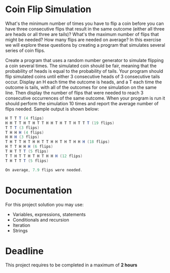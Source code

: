 # Coin Flip Simulation

What's the minimum number of times you have to flip a coin before you can have three consecutive flips that result in the same outcome (either all three are heads or all three are tails)? What's the maximum number of flips that might be needed? How many flips are needed on average? In this exercise we will explore these questions
by creating a program that simulates several series of coin flips.

Create a program that uses a random number generator to simulate flipping a coin several times.
The simulated coin should be fair, meaning that the probability of heads is equal to the probability of tails.
Your program should flip simulated coins until either 3 consecutive heads of 3 consecutive tails occur. Display an H each time the outcome is heads, and a T each time the outcome is tails, with all of the outcomes for one simulation on the same line.
Then display the number of flips that were needed to reach 3 consecutive occurrences of the same outcome. When your program is run it should perform the simulation 10 times and report the average number of flips needed. Sample output is shown below:

```cs
H T T T (4 flips)
H H T T H T H T T H H T H T T H T T T (19 flips)
T T T (3 flips)
T H H H (4 flips)
H H H (3 flips)
T H T T H T H H T T H H T H T H H H (18 flips)
H T T H H H (6 flips)
T H T T T (5 flips)
T T H T T H T H T H H H (12 flips)
T H T T T (5 flips)

On average, 7.9 flips were needed.

```

# Documentation

For this project solution you may use:

- Variables, expressions, statements
- Conditionals and recursion
- Iteration
- Strings

# Deadline

This project requires to be completed in a maximum of **2 hours**
